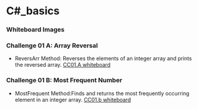 # C#_basics
### Whiteboard Images

### Challenge 01 A: Array Reversal
- ReversArr Method: Reverses the elements of an integer array and prints the reversed array.
[CC01.A whiteboard]( https://github.com/Hayaalsughair/challenges-and-data-structures/blob/whiteboard-challenges/c_basics/whiteboard-challenges/c1A.jpg?raw=true )



### Challenge 01 B: Most Frequent Number
- MostFrequent Method:Finds and returns the most frequently occurring element in an integer array.
[CC01.b whiteboard](https://github.com/Hayaalsughair/challenges-and-data-structures/blob/whiteboard-challenges/c_basics/whiteboard-challenges/c1B.jpg?raw=truehttps://github.com/Hayaalsughair/challenges-and-data-structures/blob/whiteboard-challenges/c_basics/whiteboard-challenges/c1B.jpg?raw=true)


